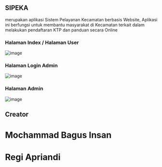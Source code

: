 ## SIPEKA
merupakan aplikasi Sistem Pelayanan Kecamatan berbasis Website, Aplikasi ini berfungsi untuk membantu masyarakat di Kecamatan terkait dalam melakukan pendaftaran KTP dan panduan secara Online

### Halaman Index / Halaman User
![image](https://user-images.githubusercontent.com/62141316/150749808-a9560702-ffd7-4ab3-923f-fa9baf3413ed.png)

### Halaman Login Admin
![image](https://user-images.githubusercontent.com/62141316/150749886-dfcc4a4c-9978-4a88-86b0-51215ee1f057.png)

### Halaman Admin
![image](https://user-images.githubusercontent.com/62141316/150750044-88425382-190f-4d42-b4f5-e3feec99ef74.png)

## Creator
# Mochammad Bagus Insan
# Regi Apriandi
